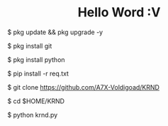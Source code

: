 <h1 align="center"> Hello Word :V </h1>
<p align="center">

$ pkg update && pkg upgrade -y

$ pkg install git

$ pkg install python

$ pip install -r req.txt

$ git clone https://github.com/A7X-Voldigoad/KRND

$ cd $HOME/KRND

$ python krnd.py
